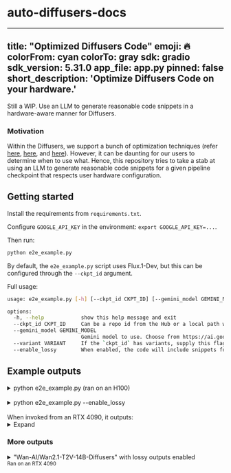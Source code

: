 # auto-diffusers-docs

---
title: "Optimized Diffusers Code"
emoji: 🔥
colorFrom: cyan
colorTo: gray
sdk: gradio
sdk_version: 5.31.0
app_file: app.py
pinned: false
short_description: 'Optimize Diffusers Code on your hardware.'
---

Still a WIP. Use an LLM to generate reasonable code snippets in a hardware-aware manner for Diffusers.

### Motivation

Within the Diffusers, we support a bunch of optimization techniques (refer [here](https://huggingface.co/docs/diffusers/main/en/optimization/memory), [here](https://huggingface.co/docs/diffusers/main/en/optimization/cache), and [here](https://huggingface.co/docs/diffusers/main/en/optimization/fp16)). However, it can be
daunting for our users to determine when to use what. Hence, this repository tries to take a stab
at using an LLM to generate reasonable code snippets for a given pipeline checkpoint that respects
user hardware configuration.

## Getting started

Install the requirements from `requirements.txt`.

Configure `GOOGLE_API_KEY` in the environment: `export GOOGLE_API_KEY=...`.

Then run:

```bash
python e2e_example.py 
```

By default, the `e2e_example.py` script uses Flux.1-Dev, but this can be configured through the `--ckpt_id` argument.

Full usage:

```sh
usage: e2e_example.py [-h] [--ckpt_id CKPT_ID] [--gemini_model GEMINI_MODEL] [--variant VARIANT] [--enable_lossy]

options:
  -h, --help            show this help message and exit
  --ckpt_id CKPT_ID     Can be a repo id from the Hub or a local path where the checkpoint is stored.
  --gemini_model GEMINI_MODEL
                        Gemini model to use. Choose from https://ai.google.dev/gemini-api/docs/models.
  --variant VARIANT     If the `ckpt_id` has variants, supply this flag to estimate compute. Example: 'fp16'.
  --enable_lossy        When enabled, the code will include snippets for enabling quantization.
```

## Example outputs

<details>
<summary>python e2e_example.py (ran on an H100)</summary>

````sh
System RAM: 1999.99 GB
RAM Category: large

GPU VRAM: 79.65 GB
VRAM Category: large
current_generate_prompt='\npipeline_loading_memory_GB: 31.424\navailable_system_ram_GB: 1999.9855346679688\navailable_gpu_vram_GB: 79.6474609375\nenable_lossy_outputs: False\nenable_torch_compile: True\n'
Sending request to Gemini...
```python
from diffusers import DiffusionPipeline
import torch

# User-provided information:
# pipeline_loading_memory_GB: 31.424
# available_system_ram_GB: 1999.9855346679688 (Large RAM)
# available_gpu_vram_GB: 79.6474609375 (Large VRAM)
# enable_lossy_outputs: False
# enable_torch_compile: True

# --- Configuration based on user needs and system capabilities ---

# Placeholder for the actual checkpoint ID
# Please replace this with your desired model checkpoint ID.
CKPT_ID = "black-forest-labs/FLUX.1-dev" 

# Determine dtype. bfloat16 is generally recommended for performance on compatible GPUs.
# Ensure your GPU supports bfloat16 for optimal performance.
dtype = torch.bfloat16

# 1. Pipeline Loading and Device Placement:
# Available VRAM (79.64 GB) is significantly greater than the pipeline's loading memory (31.42 GB).
# Therefore, the entire pipeline can comfortably fit and run on the GPU.
print(f"Loading pipeline '{CKPT_ID}' with {dtype} precision...")
pipe = DiffusionPipeline.from_pretrained(CKPT_ID, torch_dtype=dtype)

print("Moving pipeline to CUDA (GPU) as VRAM is sufficient...")
pipe = pipe.to("cuda")

# 2. Quantization:
# User specified `enable_lossy_outputs: False`, so no quantization is applied.
print("Quantization is NOT applied as per user's preference for lossless outputs.")

# 3. Torch Compile:
# User specified `enable_torch_compile: True`.
# Since no offloading was applied (the entire model is on GPU), we can use `fullgraph=True`
# for potentially greater performance benefits.
print("Applying torch.compile() to the transformer for accelerated inference...")
# The transformer is typically the most compute-intensive part of the diffusion pipeline.
# Compiling it can lead to significant speedups.
pipe.transformer.compile(fullgraph=True)

# --- Inference ---
print("Starting inference...")
prompt = "photo of a dog sitting beside a river, high quality, 4k"
image = pipe(prompt).images[0]

print("Inference completed. Displaying image.")
# Save or display the image
image.save("generated_image.png")
print("Image saved as generated_image.png")

# You can also display the image directly if running in an environment that supports it
# image.show()
```
````
<br>
</details>
<br>
<details>
<summary>python e2e_example.py --enable_lossy</summary>

````sh
System RAM: 1999.99 GB
RAM Category: large

GPU VRAM: 79.65 GB
VRAM Category: large
current_generate_prompt='\npipeline_loading_memory_GB: 31.424\navailable_system_ram_GB: 1999.9855346679688\navailable_gpu_vram_GB: 79.6474609375\nenable_lossy_outputs: True\nenable_torch_compile: True\n'
Sending request to Gemini...
```python
import torch
from diffusers import DiffusionPipeline
from diffusers.quantizers import PipelineQuantizationConfig
import os

# --- User-provided information and derived constants ---
# Checkpoint ID (assuming a placeholder since it was not provided in the user input)
# Using the example CKPT_ID from the problem description
CKPT_ID = "black-forest-labs/FLUX.1-dev"

# Derived from available_gpu_vram_GB (79.64 GB) and pipeline_loading_memory_GB (31.424 GB)
# VRAM is ample to load the entire pipeline
use_cuda_direct_load = True 

# Derived from enable_lossy_outputs (True)
enable_quantization = True

# Derived from enable_torch_compile (True)
enable_torch_compile = True

# --- Inference Code ---

print(f"Loading pipeline: {CKPT_ID}")

# 1. Quantization Configuration (since enable_lossy_outputs is True)
quant_config = None
if enable_quantization:
    # Default to bitsandbytes 4-bit as per guidance
    print("Enabling bitsandbytes 4-bit quantization for 'transformer' component.")
    quant_config = PipelineQuantizationConfig(
        quant_backend="bitsandbytes_4bit", 
        quant_kwargs={"load_in_4bit": True, "bnb_4bit_compute_dtype": torch.bfloat16, "bnb_4bit_quant_type": "nf4"},
        # For FLUX.1-dev, the main generative component is typically 'transformer'.
        # For other pipelines, you might include 'unet', 'text_encoder', 'text_encoder_2', etc.
        components_to_quantize=["transformer"] 
    )

# 2. Load the Diffusion Pipeline
# Use bfloat16 for better performance and modern GPU compatibility
pipe = DiffusionPipeline.from_pretrained(
    CKPT_ID, 
    torch_dtype=torch.bfloat16,
    quantization_config=quant_config if enable_quantization else None
)

# 3. Move Pipeline to GPU (since VRAM is ample)
if use_cuda_direct_load:
    print("Moving the entire pipeline to CUDA (GPU).")
    pipe = pipe.to("cuda")

# 4. Apply torch.compile() (since enable_torch_compile is True)
if enable_torch_compile:
    print("Applying torch.compile() for speedup.")
    # This setting is beneficial when bitsandbytes is used
    torch._dynamo.config.capture_dynamic_output_shape_ops = True 
    
    # Since no offloading is applied (model fits fully in VRAM), use fullgraph=True
    # The primary component for compilation in FLUX.1-dev is 'transformer'
    print("Compiling pipe.transformer with fullgraph=True.")
    pipe.transformer = torch.compile(pipe.transformer, fullgraph=True)

# 5. Perform Inference
print("Starting image generation...")
prompt = "photo of a dog sitting beside a river"
num_inference_steps = 28 # A reasonable number of steps for good quality

# Ensure all inputs are on the correct device for inference after compilation
with torch.no_grad():
    image = pipe(prompt, num_inference_steps=num_inference_steps).images[0]

print("Image generation complete.")
# Save or display the image
output_path = "generated_image.png"
image.save(output_path)
print(f"Image saved to {output_path}")

```
````

</details>
<br>
When invoked from an RTX 4090, it outputs:

<details>
<summary>Expand</summary>

````sh
System RAM: 125.54 GB
RAM Category: large

GPU VRAM: 23.99 GB
VRAM Category: medium
current_generate_prompt='\npipeline_loading_memory_GB: 31.424\navailable_system_ram_GB: 125.54026794433594\navailable_gpu_vram_GB: 23.98828125\nenable_lossy_outputs: False\nenable_torch_compile: True\n'
Sending request to Gemini...
```python
import torch
from diffusers import DiffusionPipeline
import os # For creating offload directories if needed, though not directly used in this solution

# --- User-provided information (interpreted) ---
# Checkpoint ID will be a placeholder as it's not provided by the user directly in the input.
# pipeline_loading_memory_GB: 31.424 GB
# available_system_ram_GB: 125.54 GB (Categorized as "large": > 40GB)
# available_gpu_vram_GB: 23.98 GB (Categorized as "medium": > 8GB <= 24GB)
# enable_lossy_outputs: False (User prefers no quantization)
# enable_torch_compile: True (User wants to enable torch.compile)

# --- Configuration ---
# Placeholder for the actual checkpoint ID. Replace with the desired model ID.
CKPT_ID = "black-forest-labs/FLUX.1-dev" # Example from Diffusers library.
PROMPT = "photo of a dog sitting beside a river"

print(f"--- Optimizing inference for CKPT_ID: {CKPT_ID} ---")
print(f"Pipeline loading memory: {31.424} GB")
print(f"Available System RAM: {125.54} GB (Large)")
print(f"Available GPU VRAM: {23.98} GB (Medium)")
print(f"Lossy outputs (quantization): {'Disabled' if not False else 'Enabled'}")
print(f"Torch.compile: {'Enabled' if True else 'Disabled'}")
print("-" * 50)

# --- 1. Load the Diffusion Pipeline ---
# Use bfloat16 for a good balance of memory and performance.
print(f"Loading pipeline '{CKPT_ID}' with torch_dtype=torch.bfloat16...")
pipe = DiffusionPipeline.from_pretrained(CKPT_ID, torch_dtype=torch.bfloat16)
print("Pipeline loaded.")

# --- 2. Apply Memory Optimizations ---
# Analysis:
# - Pipeline memory (31.424 GB) exceeds available GPU VRAM (23.98 GB).
# - System RAM (125.54 GB) is large.
# Strategy: Use `enable_model_cpu_offload()`. This moves model components to CPU when not
# in use, swapping them to GPU on demand. This is ideal when VRAM is insufficient but system
# RAM is abundant.

print("Applying memory optimization: `pipe.enable_model_cpu_offload()`...")
pipe.enable_model_cpu_offload()
print("Model CPU offloading enabled. Components will dynamically move between CPU and GPU.")

# --- 3. Apply Speed Optimizations (torch.compile) ---
# Analysis:
# - `enable_torch_compile` is True.
# - Model offloading (`enable_model_cpu_offload`) is applied.
# Strategy: Enable torch.compile with `recompile_limit` as offloading is used.
# Do not use `fullgraph=True` when offloading is active.

print("Applying speed optimization: `torch.compile()`...")
torch._dynamo.config.recompile_limit = 1000 # Recommended when offloading is applied.
# torch._dynamo.config.capture_dynamic_output_shape_ops = True # Only for bitsandbytes, not applicable here.

# Compile the main computational component (e.g., transformer or unet).
# FLUX models primarily use a transformer. For other models, it might be `pipe.unet`.
if hasattr(pipe, "transformer"):
    print("Compiling `pipe.transformer`...")
    pipe.transformer.compile()
elif hasattr(pipe, "unet"):
    print("Compiling `pipe.unet`...")
    pipe.unet.compile()
else:
    print("Warning: Neither `pipe.transformer` nor `pipe.unet` found for compilation. Skipping `torch.compile` for core component.")

print("Speed optimizations applied.")

# --- 4. Perform Inference ---
print(f"Starting image generation for prompt: '{PROMPT}'")
# The pipeline handles component swapping automatically due to `enable_model_cpu_offload()`.
image = pipe(PROMPT).images[0]
print("Image generation complete.")

# --- 5. Save or Display the Result ---
output_path = "generated_image.png"
image.save(output_path)
print(f"Generated image saved to '{output_path}'")

print("\n--- Inference process finished successfully ---")
```
````
</details>

### More outputs

<details>
<summary>"Wan-AI/Wan2.1-T2V-14B-Diffusers" with lossy outputs enabled</summary>

````sh
System RAM: 125.54 GB
RAM Category: large

GPU VRAM: 23.99 GB
VRAM Category: medium
("current_generate_prompt='\\nckpt_id: "
 'Wan-AI/Wan2.1-T2V-14B-Diffusers\\npipeline_loading_memory_GB: '
 '37.432\\navailable_system_ram_GB: '
 '125.54026794433594\\navailable_gpu_vram_GB: '
 '23.98828125\\nenable_lossy_outputs: True\\nis_fp8_supported: '
 "True\\nenable_torch_compile: True\\n'")
Sending request to Gemini...
```python
from diffusers import DiffusionPipeline
from diffusers.quantizers import PipelineQuantizationConfig
import torch

ckpt_id = "Wan-AI/Wan2.1-T2V-14B-Diffusers"

quant_config = PipelineQuantizationConfig(
    quant_backend="torchao",
    quant_kwargs={"quant_type": "float8dq_e4m3_row"},
    components_to_quantize=["transformer"]
)
pipe = DiffusionPipeline.from_pretrained(ckpt_id, quantization_config=quant_config, torch_dtype=torch.bfloat16)

# Apply model CPU offload due to VRAM constraints
pipe.enable_model_cpu_offload()

# torch.compile() configuration
torch._dynamo.config.recompile_limit = 1000
pipe.transformer.compile()
# pipe.vae.decode = torch.compile(pipe.vae.decode) # Uncomment if you want to compile VAE decode as well

prompt = "photo of a dog sitting beside a river"

# Modify the pipe call arguments as needed.
image = pipe(prompt).images[0]

# You can save the image or perform further operations here
# image.save("generated_image.png")
```
````
</details>
<small>Ran on an RTX 4090</small>